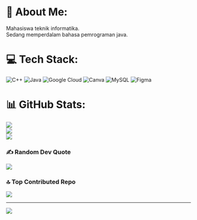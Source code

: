 # 💫 About Me:
Mahasiswa teknik informatika.<br>Sedang memperdalam bahasa pemrograman java.<br>


# 💻 Tech Stack:
![C++](https://img.shields.io/badge/c++-%2300599C.svg?style=for-the-badge&logo=c%2B%2B&logoColor=white) ![Java](https://img.shields.io/badge/java-%23ED8B00.svg?style=for-the-badge&logo=openjdk&logoColor=white) ![Google Cloud](https://img.shields.io/badge/GoogleCloud-%234285F4.svg?style=for-the-badge&logo=google-cloud&logoColor=white) ![Canva](https://img.shields.io/badge/Canva-%2300C4CC.svg?style=for-the-badge&logo=Canva&logoColor=white) ![MySQL](https://img.shields.io/badge/mysql-4479A1.svg?style=for-the-badge&logo=mysql&logoColor=white) ![Figma](https://img.shields.io/badge/figma-%23F24E1E.svg?style=for-the-badge&logo=figma&logoColor=white)
# 📊 GitHub Stats:
![](https://github-readme-stats.vercel.app/api?username=Marcho22&theme=dark&hide_border=false&include_all_commits=false&count_private=false)<br/>
![](https://github-readme-streak-stats.herokuapp.com/?user=Marcho22&theme=dark&hide_border=false)<br/>
![](https://github-readme-stats.vercel.app/api/top-langs/?username=Marcho22&theme=dark&hide_border=false&include_all_commits=false&count_private=false&layout=compact)


### ✍️ Random Dev Quote
![](https://quotes-github-readme.vercel.app/api?type=horizontal&theme=dark)

### 🔝 Top Contributed Repo
![](https://github-contributor-stats.vercel.app/api?username=Marcho22&limit=5&theme=dark&combine_all_yearly_contributions=true)

---
[![](https://visitcount.itsvg.in/api?id=Marcho22&icon=6&color=0)](https://visitcount.itsvg.in)

<!-- Proudly created with GPRM ( https://gprm.itsvg.in ) -->
